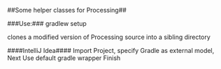 ##Some helper classes for Processing##

###Use:###
	gradlew setup

clones a modified version of Processing source into a sibling directory

####IntelliJ Idea####
Import Project, specify Gradle as external model, Next
Use default gradle wrapper
Finish


